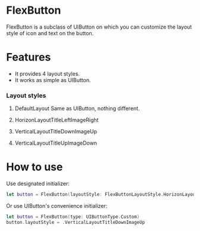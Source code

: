 # FlexButton
FlexButton is a subclass of UIButton on which you can customize the layout style of icon and text on the button.

# Features

-	It provides 4 layout styles.
-	It works as simple as UIButton.

### Layout styles

1.	DefaultLayout
	Same as UIButton, nothing different.
2.	HorizonLayoutTitleLeftImageRight
	
3.	VerticalLayoutTitleDownImageUp

4.	VerticalLayoutTitleUpImageDown

# How to use

Use designated initializer:
```swift
let button = FlexButton(layoutStyle: FlexButtonLayoutStyle.HorizonLayoutTitleLeftImageRight)
```

Or use UIButton's convenience initializer:
```swift
let button = FlexButton(type: UIButtonType.Custom)
button.layoutStyle = .VerticalLayoutTitleDownImageUp
```